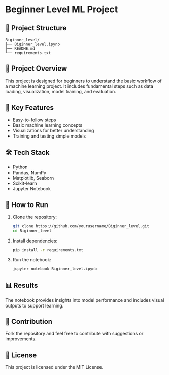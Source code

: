 # Beginner Level ML Project



## 📁 Project Structure
```
Biginner_level/
├── Biginner_level.ipynb
├── README.md
└── requirements.txt
```

## 🚀 Project Overview
This project is designed for beginners to understand the basic workflow of a machine learning project. It includes fundamental steps such as data loading, visualization, model training, and evaluation.

## 📌 Key Features
- Easy-to-follow steps
- Basic machine learning concepts
- Visualizations for better understanding
- Training and testing simple models

## 🛠️ Tech Stack
- Python
- Pandas, NumPy
- Matplotlib, Seaborn
- Scikit-learn
- Jupyter Notebook

## 🔧 How to Run
1. Clone the repository:
   ```bash
   git clone https://github.com/yourusername/Biginner_level.git
   cd Biginner_level
   ```
2. Install dependencies:
   ```bash
   pip install -r requirements.txt
   ```
3. Run the notebook:
   ```bash
   jupyter notebook Biginner_level.ipynb
   ```

## 📊 Results
The notebook provides insights into model performance and includes visual outputs to support learning.

## 🙌 Contribution
Fork the repository and feel free to contribute with suggestions or improvements.

## 📜 License
This project is licensed under the MIT License.
